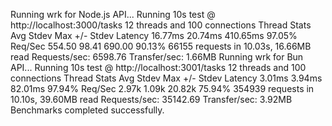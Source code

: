 Running wrk for Node.js API...
Running 10s test @ http://localhost:3000/tasks
  12 threads and 100 connections
  Thread Stats   Avg      Stdev     Max   +/- Stdev
    Latency    16.77ms   20.74ms 410.65ms   97.05%
    Req/Sec   554.50     98.41   690.00     90.13%
  66155 requests in 10.03s, 16.66MB read
Requests/sec:   6598.76
Transfer/sec:      1.66MB
Running wrk for Bun API...
Running 10s test @ http://localhost:3001/tasks
  12 threads and 100 connections
  Thread Stats   Avg      Stdev     Max   +/- Stdev
    Latency     3.01ms    3.94ms  82.01ms   97.94%
    Req/Sec     2.97k     1.09k   20.82k    75.94%
  354939 requests in 10.10s, 39.60MB read
Requests/sec:  35142.69
Transfer/sec:      3.92MB
Benchmarks completed successfully.
